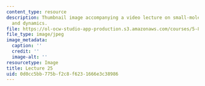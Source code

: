 ```yaml
---
content_type: resource
description: Thumbnail image accompanying a video lecture on small-molecule spectroscopy
  and dynamics.
file: https://ol-ocw-studio-app-production.s3.amazonaws.com/courses/5-80-small-molecule-spectroscopy-and-dynamics-fall-2008/0d0cc5bb775bf2c8f6231666e3c38986_mit5_80f08lec25_th.jpg
file_type: image/jpeg
image_metadata:
  caption: ''
  credit: ''
  image-alt: ''
resourcetype: Image
title: Lecture 25
uid: 0d0cc5bb-775b-f2c8-f623-1666e3c38986
---
```

